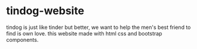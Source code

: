 # tindog-website
tindog is just like tinder but better, we want to help the men's best friend to find is own love.
this website made with html css and bootstrap components.
